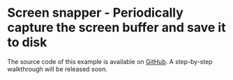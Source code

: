 # Screen snapper - Periodically capture the screen buffer and save it to disk
The source code of this example is available on [GitHub](https://github.com/remotia/examples/tree/main/screen-snapper). 
A step-by-step walkthrough will be released soon.
